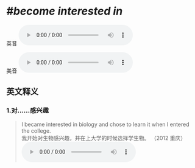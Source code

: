 # ***\#become interested in*** 
英音
<audio src="./media/become interested in1.aac" controls="controls"></audio>

美音
<audio src="./media/become interested in2.aac" controls="controls"></audio>



  

英文释义
---
### 1.**对……感兴趣**  

 > I became interested in biology and chose to learn it when I entered the college.  
 > 我开始对生物感兴趣，并在上大学的时候选择学生物。  （2012 重庆）  
<audio src="./media/P84 choose-2.aac" controls="controls"></audio>


